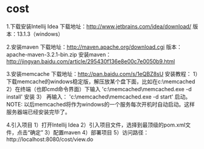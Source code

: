 cost
====

1.下载安装Intellij Idea
下载地址：http://www.jetbrains.com/idea/download/ 版本：13.1.3（windows）

2.安装maven
下载地址：http://maven.apache.org/download.cgi  版本：apache-maven-3.2.1-bin.zip
安装maven：http://jingyan.baidu.com/article/295430f136e8e00c7e0050b9.html

3.安装memcache
下载地址：http://pan.baidu.com/s/1eQBZ8sU
安装教程：
	1）下载memcache的windows稳定版，解压放某个盘下面，比如在c:\memcached
	2）在终端（也即cmd命令界面）下输入 'c:\memcached\memcached.exe -d install' 安装
	3） 再输入： 'c:\memcached\memcached.exe -d start' 启动。
	NOTE: 以后memcached将作为windows的一个服务每次开机时自动启动。这样服务器端已经安装完毕了。
	
4.引入项目
	1）打开Intellij Idea
	2）引入项目文件，选择到最顶级的pom.xml文件，点击“确定”
	3）配置maven
	4）部署项目
	5）访问路径：http://localhost:8080/cost/view.do